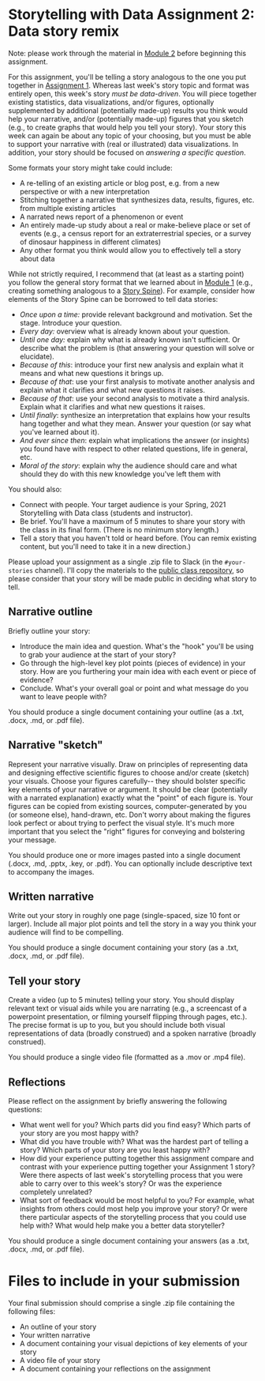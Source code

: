 # Storytelling with Data Assignment 2: Data story remix

Note: please work through the material in [Module 2](https://github.com/ContextLab/storytelling-with-data/blob/master/slides/outline.md#module-2-visualizing-data) before beginning this assignment.

For this assignment, you'll be telling a story analogous to the one you put together in [Assignment 1](https://github.com/ContextLab/storytelling-with-data/blob/master/assignments/assignment%201/Assignment_1.md).  Whereas last week's story topic and format was entirely open, this week's story *must be data-driven*.  You will piece together existing statistics, data visualizations, and/or figures, optionally supplemented by additional (potentially made-up) results you think would help your narrative, and/or (potentially made-up) figures that you sketch (e.g., to create graphs that would help you tell your story).  Your story this week can again be about any topic of your choosing, but you must be able to support your narrative with (real or illustrated) data visualizations.  In addition, your story should be focused on *answering a specific question*.

Some formats your story might take could include:
  - A re-telling of an existing article or blog post, e.g. from a new perspective or with a new interpretation
  - Stitching together a narrative that synthesizes data, results, figures, etc. from multiple existing articles
  - A narrated news report of a phenomenon or event
  - An entirely made-up study about a real or make-believe place or set of events (e.g., a census report for an extraterrestrial species, or a survey of dinosaur happiness in different climates)
  - Any other format you think would allow you to effectively tell a story about data

While not strictly required, I recommend that (at least as a starting point) you follow the general story format that we learned about in [Module 1](https://github.com/ContextLab/storytelling-with-data/blob/master/slides/outline.md#module-1-what-makes-a-good-story) (e.g., creating something analogous to a [Story Spine](https://www.khanacademy.org/partner-content/pixar/storytelling/story-structure/v/video1a-fine)).  For example, consider how elements of the Story Spine can be borrowed to tell data stories:
  - *Once upon a time:* provide relevant background and motivation.  Set the stage.  Introduce your question.
  - *Every day:* overview what is already known about your question.
  - *Until one day:* explain why what is already known isn't sufficient.  Or describe what the problem is (that answering your question will solve or elucidate).
  - *Because of this*: introduce your first new analysis and explain what it means and what new questions it brings up.
  - *Because of that*: use your first analysis to motivate another analysis and explain what it clarifies and what new questions it raises.
  - *Because of that*: use your second analysis to motivate a third analysis.  Explain what it clarifies and what new questions it raises.
  - *Until finally*: synthesize an interpretation that explains how your results hang together and what they mean.  Answer your question (or say what you've learned about it).
  - *And ever since then*: explain what implications the answer (or insights) you found have with respect to other related questions, life in general, etc.
  - *Moral of the story*: explain why the audience should care and what should they do with this new knowledge you've left them with

You should also:
  - Connect with people.  Your target audience is your Spring, 2021 Storytelling with Data class (students and instructor).
  - Be brief.  You'll have a maximum of 5 minutes to share your story with the class in its final form.  (There is no minimum story length.)
  - Tell a story that you haven't told or heard before.  (You can remix existing content, but you'll need to take it in a new direction.)

Please upload your assignment as a single .zip file to Slack (in the `#your-stories` channel).  I'll copy the materials to the [public class repository](https://github.com/ContextLab/storytelling-with-data), so please consider that your story will be made public in deciding what story to tell.

## Narrative outline

Briefly outline your story:
  - Introduce the main idea and question.  What's the "hook" you'll be using to grab your audience at the start of your story?
  - Go through the high-level key plot points (pieces of evidence) in your story.  How are you furthering your main idea with each event or piece of evidence?
  - Conclude.  What's your overall goal or point and what message do you want to leave people with?

You should produce a single document containing your outline (as a .txt, .docx, .md, or .pdf file).

## Narrative "sketch"

Represent your narrative visually.  Draw on principles of representing data and designing effective scientific figures to choose and/or create (sketch) your visuals.  Choose your figures carefully-- they should bolster specific key elements of your narrative or argument.  It should be clear (potentially with a narrated explanation) exactly what the "point" of each figure is.  Your figures can be copied from existing sources, computer-generated by you (or someone else), hand-drawn, etc.  Don't worry about making the figures look perfect or about trying to perfect the visual style.  It's much more important that you select the "right" figures for conveying and bolstering your message.

You should produce one or more images pasted into a single document (.docx, .md, .pptx, .key, or .pdf).  You can optionally include descriptive text to accompany the images.

## Written narrative

Write out your story in roughly one page (single-spaced, size 10 font or larger).  Include all major plot points and tell the story in a way you think your audience will find to be compelling.

You should produce a single document containing your story (as a .txt, .docx, .md, or .pdf file).

## Tell your story

Create a video (up to 5 minutes) telling your story.  You should display relevant text or visual aids while you are narrating (e.g., a screencast of a powerpoint presentation, or filming yourself flipping through pages, etc.).  The precise format is up to you, but you should include both visual representations of data (broadly construed) and a spoken narrative (broadly construed).

You should produce a single video file (formatted as a .mov or .mp4 file).

## Reflections

Please reflect on the assignment by briefly answering the following questions:
  - What went well for you?  Which parts did you find easy?  Which parts of your story are you most happy with?
  - What did you have trouble with?  What was the hardest part of telling a story?  Which parts of your story are you least happy with?
  - How did your experience putting together this assignment compare and contrast with your experience putting together your Assignment 1 story?  Were there aspects of last week's storytelling process that you were able to carry over to this week's story?  Or was the experience completely unrelated?
  - What sort of feedback would be most helpful to you?  For example, what insights from others could most help you improve your story?  Or were there particular aspects of the storytelling process that you could use help with?  What would help make you a better data storyteller?

You should produce a single document containing your answers (as a .txt, .docx, .md, or .pdf file).

# Files to include in your submission
Your final submission should comprise a single .zip file containing the following files:
- An outline of your story
- Your written narrative
- A document containing your visual depictions of key elements of your story
- A video file of your story
- A document containing your reflections on the assignment
